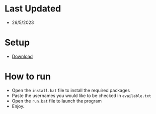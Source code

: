 # Last Updated
* 26/5/2023
# Setup
* [Download](https://github.com/abberancies/name/releases/tag/Full)
# How to run
* Open the `install.bat` file to install the required packages
* Paste the usernames you would like to be checked in `available.txt`
* Open the `run.bat` file to launch the program
* Enjoy.
